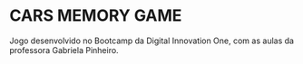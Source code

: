 # CARS MEMORY GAME

Jogo desenvolvido no Bootcamp da Digital Innovation One, com as aulas da professora Gabriela Pinheiro.
